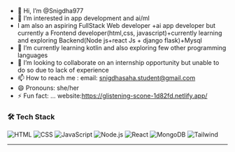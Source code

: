 - 👋 Hi, I’m @Snigdha977
- 👀 I’m interested in app development and ai/ml
- I am also an aspiring FullStack Web developer +ai app developer but currently a Frontend developer(html,css, javascript)+currently learning and exploring Backend(Node js+react Js + django flask)+Mysql
- 🌱 I’m currently learning kotlin and also exploring few other programming languages
- 💞️ I’m looking to collaborate on an internship opportunity but unable to do so due to lack of experience
- 📫 How to reach me : email: snigdhasaha.student@gmail.com
- 😄 Pronouns: she/her
- ⚡ Fun fact: ...
website:https://glistening-scone-1d82fd.netlify.app/
### 🛠 Tech Stack
![HTML](https://img.shields.io/badge/-HTML5-orange?logo=html5)
![CSS](https://img.shields.io/badge/-CSS3-blue?logo=css3)
![JavaScript](https://img.shields.io/badge/-JavaScript-yellow?logo=javascript)
![Node.js](https://img.shields.io/badge/-Node.js-green?logo=node.js)
![React](https://img.shields.io/badge/-React-black?logo=react)
![MongoDB](https://img.shields.io/badge/-MongoDB-green?logo=mongodb)
![Tailwind](https://img.shields.io/badge/-TailwindCSS-teal?logo=tailwind-css)

---
<!---
Snigdha977/Snigdha977 is a ✨ special ✨ repository because its `README.md` (this file) appears on your GitHub profile.
You can click the Preview link to take a look at your changes.
--->
